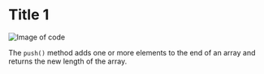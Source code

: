 # Title 1 

![Image of code](https://blog.assimil.com/wp-content/uploads/2018/06/AdobeStock_55386318-2.jpeg)

<p>The <code>push()</code> method adds one or more elements to the end of an array and returns the new length of the array.</p>
